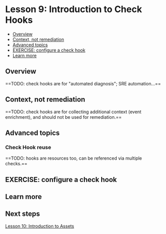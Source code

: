 # Lesson 9: Introduction to Check Hooks 

- [Overview](#overview)
- [Context, not remediation](#context-not-remediation)
- [Advanced topics](#advanced-topics)
- [EXERCISE: configure a check hook](#exercise-configure-a-check-hook)
- [Learn more](#learn-more)

## Overview 

==TODO: check hooks are for "automated diagnosis"; 
SRE automation...== 

## Context, not remediation 

==TODO: check hooks are for collecting additional context (event enrichment), and should not be used for remediation.== 

## Advanced topics 

### Check Hook reuse 

==TODO: hooks are resources too, can be referenced via multiple checks.== 

## EXERCISE: configure a check hook 

## Learn more

## Next steps 

[Lesson 10: Introduction to Assets](../10/README.md#readme)
